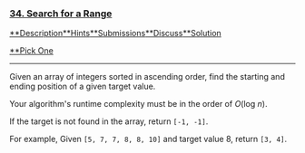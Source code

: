 ### [34. Search for a Range](https://leetcode.com/problems/search-for-a-range/description/)

[**Description](https://leetcode.com/problems/search-for-a-range/description/)[**Hints](https://leetcode.com/problems/search-for-a-range/hints/)[**Submissions](https://leetcode.com/problems/search-for-a-range/submissions/)[**Discuss](https://leetcode.com/problems/search-for-a-range/discuss/)[**Solution](https://leetcode.com/problems/search-for-a-range/solution/)

[**Pick One](https://leetcode.com/problems/random-one-question/)

------

Given an array of integers sorted in ascending order, find the starting and ending position of a given target value.

Your algorithm's runtime complexity must be in the order of *O*(log *n*).

If the target is not found in the array, return `[-1, -1]`.

For example,
Given `[5, 7, 7, 8, 8, 10]` and target value 8,
return `[3, 4]`.